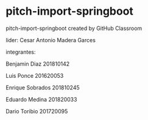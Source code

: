 # pitch-import-springboot
pitch-import-springboot created by GitHub Classroom

lider: Cesar Antonio Madera Garces

integrantes:

Benjamin Diaz 201810142

Luis Ponce 201620053

Enrique Sobrados 201810245

Eduardo Medina 201820033

Dario Toribio 201720095
